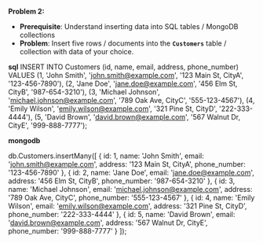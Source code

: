 **Problem 2:**

- **Prerequisite**: Understand inserting data into SQL tables / MongoDB collections
- **Problem**: Insert five rows / documents into the **`Customers`** table / collection with data of your choice.

**sql**
INSERT INTO Customers (id, name, email, address, phone_number)
VALUES
    (1, 'John Smith', 'john.smith@example.com', '123 Main St, CityA', '123-456-7890'),
    (2, 'Jane Doe', 'jane.doe@example.com', '456 Elm St, CityB', '987-654-3210'),
    (3, 'Michael Johnson', 'michael.johnson@example.com', '789 Oak Ave, CityC', '555-123-4567'),
    (4, 'Emily Wilson', 'emily.wilson@example.com', '321 Pine St, CityD', '222-333-4444'),
    (5, 'David Brown', 'david.brown@example.com', '567 Walnut Dr, CityE', '999-888-7777');

**mongodb**

db.Customers.insertMany([
    {
        id: 1,
        name: 'John Smith',
        email: 'john.smith@example.com',
        address: '123 Main St, CityA',
        phone_number: '123-456-7890'
    },
    {
        id: 2,
        name: 'Jane Doe',
        email: 'jane.doe@example.com',
        address: '456 Elm St, CityB',
        phone_number: '987-654-3210'
    },
    {
        id: 3,
        name: 'Michael Johnson',
        email: 'michael.johnson@example.com',
        address: '789 Oak Ave, CityC',
        phone_number: '555-123-4567'
    },
    {
        id: 4,
        name: 'Emily Wilson',
        email: 'emily.wilson@example.com',
        address: '321 Pine St, CityD',
        phone_number: '222-333-4444'
    },
    {
        id: 5,
        name: 'David Brown',
        email: 'david.brown@example.com',
        address: '567 Walnut Dr, CityE',
        phone_number: '999-888-7777'
    }
]);
